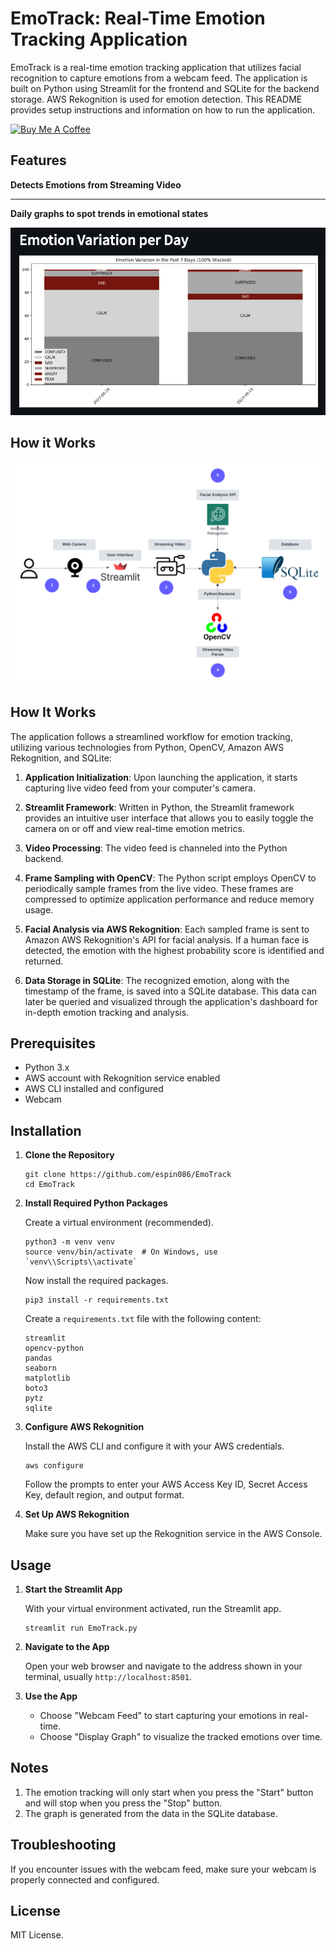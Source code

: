 # EmoTrack: Real-Time Emotion Tracking Application

EmoTrack is a real-time emotion tracking application that utilizes facial recognition to capture emotions from a webcam feed. The application is built on Python using Streamlit for the frontend and SQLite for the backend storage. AWS Rekognition is used for emotion detection. This README provides setup instructions and information on how to run the application.


<a href="https://buymeacoffee.com/jjespinozag" target="_blank">
    <img src="https://cdn.buymeacoffee.com/buttons/default-orange.png" alt="Buy Me A Coffee" height="41" width="174">
</a>

## Features
**Detects Emotions from Streaming Video**

---



**Daily graphs to spot trends in emotional states**

![ui_new_metrics](./images/ui_new_metrics.png)

## How it Works
![EmoTrackArchitecture](./images/EmoTrackArchitecture.png)

## How It Works

The application follows a streamlined workflow for emotion tracking, utilizing various technologies from Python, OpenCV, Amazon AWS Rekognition, and SQLite:

1. **Application Initialization**: Upon launching the application, it starts capturing live video feed from your computer's camera.

2. **Streamlit Framework**: Written in Python, the Streamlit framework provides an intuitive user interface that allows you to easily toggle the camera on or off and view real-time emotion metrics.

3. **Video Processing**: The video feed is channeled into the Python backend.

4. **Frame Sampling with OpenCV**: The Python script employs OpenCV to periodically sample frames from the live video. These frames are compressed to optimize application performance and reduce memory usage.

5. **Facial Analysis via AWS Rekognition**: Each sampled frame is sent to Amazon AWS Rekognition's API for facial analysis. If a human face is detected, the emotion with the highest probability score is identified and returned.

6. **Data Storage in SQLite**: The recognized emotion, along with the timestamp of the frame, is saved into a SQLite database. This data can later be queried and visualized through the application's dashboard for in-depth emotion tracking and analysis.



## Prerequisites

- Python 3.x
- AWS account with Rekognition service enabled
- AWS CLI installed and configured
- Webcam

## Installation

1. **Clone the Repository**

    ```
    git clone https://github.com/espin086/EmoTrack
    cd EmoTrack
    ```

2. **Install Required Python Packages**

    Create a virtual environment (recommended).

    ```
    python3 -m venv venv
    source venv/bin/activate  # On Windows, use `venv\\Scripts\\activate`
    ```

    Now install the required packages.

    ```
    pip3 install -r requirements.txt
    ```

    Create a `requirements.txt` file with the following content:

    ```
    streamlit
    opencv-python
    pandas
    seaborn
    matplotlib
    boto3
    pytz
    sqlite
    ```

3. **Configure AWS Rekognition**

    Install the AWS CLI and configure it with your AWS credentials.

    ```
    aws configure
    ```

    Follow the prompts to enter your AWS Access Key ID, Secret Access Key, default region, and output format.

4. **Set Up AWS Rekognition**

    Make sure you have set up the Rekognition service in the AWS Console.

## Usage

1. **Start the Streamlit App**

    With your virtual environment activated, run the Streamlit app.

    ```
    streamlit run EmoTrack.py
    ```


2. **Navigate to the App**

    Open your web browser and navigate to the address shown in your terminal, usually `http://localhost:8501`.

3. **Use the App**

    - Choose "Webcam Feed" to start capturing your emotions in real-time.
    - Choose "Display Graph" to visualize the tracked emotions over time.

## Notes

1. The emotion tracking will only start when you press the "Start" button and will stop when you press the "Stop" button.
2. The graph is generated from the data in the SQLite database.

## Troubleshooting

If you encounter issues with the webcam feed, make sure your webcam is properly connected and configured.

## License

MIT License.


